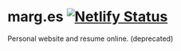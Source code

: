 # marg.es [![Netlify Status](https://api.netlify.com/api/v1/badges/8c624a4b-0622-47b7-a374-c9d8c02785d7/deploy-status)](https://app.netlify.com/sites/margeson/deploys)
Personal website and resume online. (deprecated)
